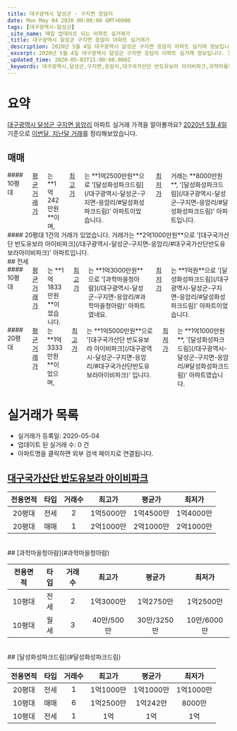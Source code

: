 ```yaml
---
title: 대구광역시 달성군 - 구지면 응암리
date: Mon May 04 2020 00:00:00 GMT+0900
tags: [대구광역시-달성군]
_site_name: 매일 업데이트 되는 아파트 실거래가
_title: 대구광역시 달성군 구지면 응암리 아파트 실거래가
_description: 2020년 5월 4일 대구광역시 달성군 구지면 응암리 아파트 실거래 정보입니다. 3건 아파트 정보가 있습니다.
_excerpt: 2020년 5월 4일 대구광역시 달성군 구지면 응암리 아파트 실거래 정보입니다. 3건 아파트 정보가 있습니다.
_updated_time: 2020-05-03T15:00:00.000Z
_keywords: 대구광역시,달성군,구지면,응암리,대구국가산단 반도유보라 아이비파크,과학마을청아람,달성화성파크드림
---
```





# 요약
<ins>대구광역시 달성군 구지면 응암리</ins> 아파트 실거래 가격을 알아볼까요? <ins>2020년 5월 4일</ins> 기준으로 <ins>이번달, 지난달 거래</ins>를 정리해보았습니다.

## 매매
<div class="container">
<div class="six columns" markdown="1">
#### 10평대
<ins>평균 거래가</ins>는 **1억242만원**이며, <ins>최고가</ins>는 **1억2500만원**으로 '[달성화성파크드림](/대구광역시-달성군-구지면-응암리/#달성화성파크드림)' 아파트이었습니다. <ins>최저가</ins> 거래는 **8000만원**, '[달성화성파크드림](/대구광역시-달성군-구지면-응암리/#달성화성파크드림)' 아파트입니다.
</div>
<div class="six columns" markdown="1">
#### 20평대
1건의 거래가 있었습니다. 거래가는 **2억1000만원**으로 '[대구국가산단 반도유보라 아이비파크](/대구광역시-달성군-구지면-응암리/#대구국가산단반도유보라아이비파크)' 아파트입니다.
</div>
</div>
## 전세
<div class="container">
<div class="six columns" markdown="1">
#### 10평대
<ins>평균 거래가</ins>는 **1억1833만원**이었습니다. <ins>최고가</ins>는 **1억3000만원**으로 '[과학마을청아람](/대구광역시-달성군-구지면-응암리/#과학마을청아람)' 아파트였네요. <ins>최저가</ins>는 **1억원**으로 '[달성화성파크드림](/대구광역시-달성군-구지면-응암리/#달성화성파크드림)' 아파트이었습니다.
</div>
<div class="six columns" markdown="1">
#### 20평대
<ins>평균 거래가</ins>는 **1억3333만원**이었으며, <ins>최고가</ins>는 **1억5000만원**으로 '[대구국가산단 반도유보라 아이비파크](/대구광역시-달성군-구지면-응암리/#대구국가산단반도유보라아이비파크)' 입니다. <ins>최저가</ins>는 **1억1000만원**, '[달성화성파크드림](/대구광역시-달성군-구지면-응암리/#달성화성파크드림)' 아파트였습니다.
</div>
</div>



# 실거래가 목록
- 실거래가 등록일: 2020-05-04
- 업데이트 된 실거래 수: 0 건
- 아파트명을 클릭하면 외부 검색 페이지로 연결됩니다.

## [대구국가산단 반도유보라 아이비파크](#대구국가산단반도유보라아이비파크)

|전용면적|타입|거래수|최고가|평균가|최저가|
|:---:|:---:|:---:|:---:|:---:|:---:|
|20평대|<span class="deal-type-2">전세</span>|2|1억5000만|1억4500만|1억4000만|
|20평대|<span class="deal-type-1">매매</span>|1|2억1000만|2억1000만|2억1000만|

<br/>
## [과학마을청아람](#과학마을청아람)

|전용면적|타입|거래수|최고가|평균가|최저가|
|:---:|:---:|:---:|:---:|:---:|:---:|
|10평대|<span class="deal-type-2">전세</span>|2|1억3000만|1억2750만|1억2500만|
|10평대|<span class="deal-type-3">월세</span>|3|40만/500만|30만/3250만|10만/6000만|

<br/>
## [달성화성파크드림](#달성화성파크드림)

|전용면적|타입|거래수|최고가|평균가|최저가|
|:---:|:---:|:---:|:---:|:---:|:---:|
|20평대|<span class="deal-type-2">전세</span>|1|1억1000만|1억1000만|1억1000만|
|10평대|<span class="deal-type-1">매매</span>|6|1억2500만|1억242만|8000만|
|10평대|<span class="deal-type-2">전세</span>|1|1억|1억|1억|

<br/>



